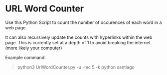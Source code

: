 # URL Word Counter

Use this Python Script to count the number of occurences of each word in a web page.

It can also recursively update the counts with hyperlinks within the web page. This is currently set at a depth of 1 to avoid breaking the internet (more likely your computer)

Example command:
> python3 UrlWordCounter.py -u <URL> -mc 5 -k python santiago
